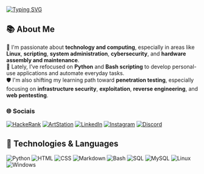 [![Typing SVG](https://readme-typing-svg.demolab.com?font=Ubuntu&size=24&duration=2500&pause=1000&color=00FFFF&width=435&lines=Hello+Friend!+%F0%9F%98%B8;I+am+Alan+%22Brighter%22+Rodrigues!+%F0%9F%91%8B)](https://git.io/typing-svg)

## 📚 About Me

👨 I'm passionate about **technology and computing**, especially in areas like **Linux**, **scripting**, **system administration**, **cybersecurity**, and **hardware assembly and maintenance**.   
🐍 Lately, I’ve refocused on **Python** and **Bash scripting** to develop personal-use applications and automate everyday tasks.  
🛡️ I'm also shifting my learning path toward **penetration testing**, especially focusing on **infrastructure security**, **exploitation**, **reverse engineering**, and **web pentesting**.  

### 🌐 Sociais

[![HackeRank](https://img.shields.io/badge/-Hackerrank-2EC866?style=for-the-badge&logo=HackerRank&logoColor=white)](https://www.hackerrank.com/profile/rayooszmr)
[![ArtStation](https://img.shields.io/badge/ArtStation-4A90E2?style=for-the-badge&logo=artstation&logoColor=white)](https://www.artstation.com/alanthebrighter)
[![LinkedIn](https://img.shields.io/badge/LinkedIn-0077B5?style=for-the-badge&logo=linkedin&logoColor=white)](https://www.linkedin.com/in/alan1rodrigues/)
[![Instagram](https://img.shields.io/badge/Instagram-E4405F?style=for-the-badge&logo=instagram&logoColor=white)](https://www.instagram.com/alan1rods/)
[![Discord](https://img.shields.io/badge/Discord-7289DA?style=for-the-badge&logo=discord&logoColor=white)](https://discord.com/users/kenpuu)



## 🚀 Technologies & Languages

![Python](https://img.shields.io/badge/Python-3776AB?style=for-the-badge&logo=python&logoColor=white)
![HTML](https://img.shields.io/badge/HTML5-E34F26?style=for-the-badge&logo=html5&logoColor=white)
![CSS](https://img.shields.io/badge/CSS3-1572B6?style=for-the-badge&logo=css3&logoColor=white)
![Markdown](https://img.shields.io/badge/Markdown-000000?style=for-the-badge&logo=markdown&logoColor=white)
![Bash](https://img.shields.io/badge/Bash-4EAA25?style=for-the-badge&logo=gnu-bash&logoColor=white)
![SQL](https://img.shields.io/badge/SQL-4479A1?style=for-the-badge&logo=sqlite&logoColor=white)
![MySQL](https://img.shields.io/badge/MySQL-005C84?style=for-the-badge&logo=mysql&logoColor=white)
![Linux](https://img.shields.io/badge/Linux-FCC624?style=for-the-badge&logo=linux&logoColor=black)
![Windows](https://img.shields.io/badge/Windows-0078D6?style=for-the-badge&logo=windows&logoColor=white)
